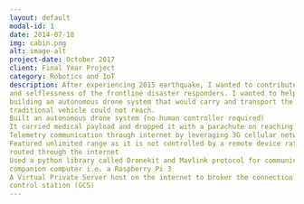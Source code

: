 ```yaml
---
layout: default
modal-id: 1
date: 2014-07-18
img: cabin.png
alt: image-alt
project-date: October 2017
client: Final Year Project
category: Robotics and IoT
description: After experiencing 2015 earthquake, I wanted to contribute to the humanitarian sector as I admired the bravery
and selflessness of the frontline disaster responders. I wanted to help them in disaster response and recovery by
building an autonomous drone system that would carry and transport the critical medical supplies where a
traditional vehicle could not reach.
Built an autonomous drone system (no human controller required)
It carried medical payload and dropped it with a parachute on reaching the disaster site
Telemetry communication through internet by leveraging 3G cellular network,
Featured unlimited range as it is not controlled by a remote device rather its command and control is
routed through the internet
Used a python library called Dronekit and Mavlink protocol for communication with the on-board
companion computer i.e. a Raspberry Pi 3
A Virtual Private Server host on the internet to broker the connection between the drone and the ground
control station (GCS)
---
```

